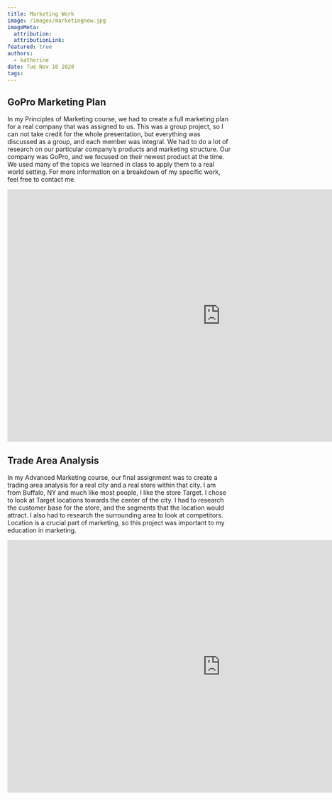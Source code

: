 ```yaml
---
title: Marketing Work
image: /images/marketingnew.jpg
imageMeta:
  attribution:
  attributionLink:
featured: true
authors:
  - katherine
date: Tue Nov 10 2020
tags:
---
```


## GoPro Marketing Plan

In my Principles of Marketing course, we had to create a full marketing plan for a real company that was assigned to us. This was a group project, so I can not take credit for the whole presentation, but everything was discussed as a group, and each member was integral. We had to do a lot of research on our particular company’s products and marketing structure. Our company was GoPro, and we focused on their newest product at the time. We used many of the topics we learned in class to apply them to a real world setting. For more information on a breakdown of my specific work, feel free to contact me.

<iframe src="https://docs.google.com/presentation/d/e/2PACX-1vTOCudIGa7Hqg2J1Jl5AwCz-yCLUy_qfxhF4vXyycl3ZvdAx18TJkArL7H971TEZeKQuQH82YooKDfX/embed?start=false&loop=false&delayms=3000" frameborder="0" width="960" height="569" allowfullscreen="true" mozallowfullscreen="true" webkitallowfullscreen="true"></iframe>

## Trade Area Analysis

In my Advanced Marketing course, our final assignment was to create a trading area analysis for a real city and a real store within that city. I am from Buffalo, NY and much like most people, I like the store Target. I chose to look at Target locations towards the center of the city. I had to research the customer base for the store, and the segments that the location would attract. I also had to research the surrounding area to look at competitors. Location is a crucial part of marketing, so this project was important to my education in marketing.

<iframe src="https://docs.google.com/presentation/d/e/2PACX-1vQWEHvDBAgBPcNBXQxqbJbdWMHfsR5zmqGHAylhd9CAFsenmlrVTG4MN8zNNZeBqGQTeGLlQ-emkM3F/embed?start=false&loop=false&delayms=3000" frameborder="0" width="960" height="569" allowfullscreen="true" mozallowfullscreen="true" webkitallowfullscreen="true"></iframe>
